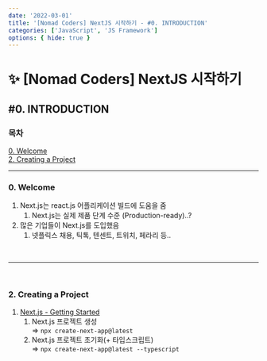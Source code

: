 ```yaml
---
date: '2022-03-01'
title: '[Nomad Coders] NextJS 시작하기 - #0. INTRODUCTION'
categories: ['JavaScript', 'JS Framework']
options: { hide: true }
---
```


# ✨ [Nomad Coders] NextJS 시작하기

## #0. INTRODUCTION

<div style="margin: 8px 0;">
  <h3 style="font-weight: 700">목차</h3>
  <a href="#00">0. Welcome</a></br>
  <a href="#02">2. Creating a Project</a></br>
  <hr/>
</div>

<h3 id="00">0. Welcome</h3>

1. Next.js는 react.js 어플리케이션 빌드에 도움을 줌
   1. Next.js는 실제 제품 단계 수준 (Production-ready)..?
2. 많은 기업들이 Next.js를 도입했음
   1. 넷플릭스 채용, 틱톡, 텐센트, 트위치, 페라리 등..

<br/><hr/><br/>

<h3 id="02">2. Creating a Project</h3>

1. [Next.js - Getting Started](https://nextjs.org/docs/getting-started)
   1. Next.js 프로젝트 생성  
      ⇒ `npx create-next-app@latest`
   2. Next.js 프로젝트 초기화(+ 타입스크립트)  
      ⇒ `npx create-next-app@latest --typescript`
